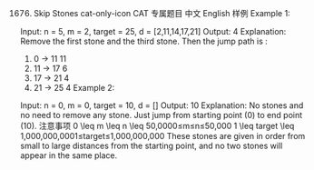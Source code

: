 1676. Skip Stones
      cat-only-icon
      CAT 专属题目
      中文 English
      样例
      Example 1:

Input: n = 5, m = 2, target = 25, d = [2,11,14,17,21]
Output: 4
Explanation: Remove the first stone and the third stone. Then the jump path is :

1. 0 -> 11 11
2. 11 -> 17 6
3. 17 -> 21 4
4. 21 -> 25 4
   Example 2:

Input: n = 0, m = 0, target = 10, d = []
Output: 10
Explanation: No stones and no need to remove any stone. Just jump from starting point (0) to end point (10).
注意事项
0 \leq m \leq n \leq 50,0000≤m≤n≤50,000
1 \leq target \leq 1,000,000,0001≤target≤1,000,000,000
These stones are given in order from small to large distances from the starting point, and no two stones will appear in the same place.
